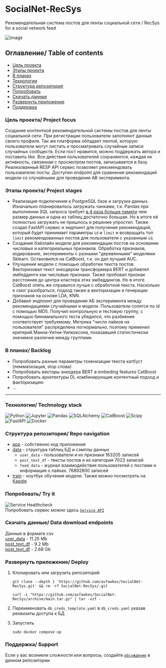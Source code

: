 # SocialNet-RecSys
Рекомендательная система постов для ленты социальной сети / RecSys for a social network feed

![image](https://github.com/avfawkes/SocialNet-RecSys/assets/65026452/4442ec94-7e74-4326-a70b-f47a558d6944)

## Оглавление/ Table of contents
 - [Цель проекта](#цель-проекта-project-focus)
 - [Этапы проекта](#этапы-проекта-project-stages)
 - [В планах](#в-планах-backlog)
 - [Технологии](#технологии-technology-stack)
 - [Структура репозитория](#структура-репозитория-repo-navigation)
 - [Попробовать](#попробовать-try-it)
 - [Скачать данные](#скачать-данные-data-download-endpoints)
 - [Развернуть приложение](#развернуть-приложение-deploy)
 - [Поддержка](#поддержка-support)

### Цель проекта/ Project focus
Создание контентной рекомендательной системы постов для ленты социальной сети. При регистрации пользователи заполняют данные своего профиля. Так же платформа обладает лентой, которую пользователи могут листать и просматривать случайные записи случайных сообществ. Если пост нравится, можно поддержать автора и поставить like. Все действия пользователей сохраняются, каждая их активность, связанная с просмотром постов, записывается в базу.  
Реализованный RESP API сервис позволяет рекомендовать пользователю посты. Доступен endpoint для сравнения рекомендаций модели со случайными для проведения AB эксперимента.

### Этапы проекта/ Project stages
- Реализация подключения к PostgreSQL базе и загрузка данных. Изначально планировалось загружать чанками, т.к. Pandas при выполнении SQL запроса требует [в 4 раза больше памяти](https://pythonspeed.com/articles/pandas-sql-chunking/) чем размер данных и одна из таблиц достаточно большая. Но в итоге её полностью загружать не пришлось и решение упростил. Также создал FastAPI сервис и эндпоинт для получения рекомендаций, который будет принимает параметры `id` и `limit` и возвращать топ `limit` рекомендованных постов для пользователя с указанным `id`.
- Создание бэйзлайн модели для рекомендации постов на основании числовых и категориальных признаков. Обработка признаков, кодирование, эксперименты с разными "деревянными" моделями Sklearn. Остановился на CatBoost, т.к. он дал лучший AUC.
- Улучшение модели с помощью обработки текста постов. Векторизовал текст энкодером трансформера BERT и добавлял эмбеддинги как числовые признаки. Также пробовал признак расстояния до центра кластера этих эмбеддингов. Но в итоге CatBoost опять же справился лучше с обработкой текста. Насколько я смог разобраться, подход также в векторизации и генерации признаков на основе LDA, KNN.
- Добавил эндпоинт для проведения АБ эксперимента между рекомендациями случайными и модели. Пользователи солятся по id с помощью MD5. Получил контрольную и тестовую группу, с помощью биномиального теста убедился, что разбиение соответствует требуемому. Метрика "число лайков на пользователя" распределена логнормально, поэтому применил критерий Манна-Уитни-Уилкоксона, показавший статистически значимое различие между группами.

### В планах/ Backlog
- Попробовать разные параметры токенизации текста катбуст (лемматизация, stop слова)
- Попробовать векторы энкодера BERT в embeding features CatBoost
- Попробовать архитектуры DL комбинирующие контентный подход и факторизацию
- ...

---

### Технологии/ Technology stack
<!--
![Python](https://img.shields.io/badge/Python-blue?logo=python&logoColor=%23ffd845&color=%233f7daf)
![Pandas](https://img.shields.io/badge/Pandas-%23150458?logo=pandas)
![SQLAlchemy](https://img.shields.io/badge/SQLAlchemy-blue?logo=SQLAlchemy&logoColor=black&color=%23d71f00)
![CatBoost](https://img.shields.io/badge/CatBoost-%23ffcc00)
![Scipy](https://img.shields.io/badge/Scipy-white?logo=scipy&labelColor=white)
![FastAPI](https://img.shields.io/badge/FastAPI-white?logo=fastapi)
-->
![Python](https://img.shields.io/badge/Python-%233f7daf?logo=python&logoColor=white)
![Jupyter](https://img.shields.io/badge/Jupyter-%23f37726?logo=jupyter&logoColor=white)
![Pandas](https://img.shields.io/badge/Pandas-%23150458?logo=pandas&logoColor=white)
![SQLAlchemy](https://img.shields.io/badge/SQLAlchemy-blue?logo=SQLAlchemy&logoColor=white&color=%23d71f00)
![CatBoost](https://img.shields.io/badge/CatBoost-%23ffcc00)
![Scipy](https://img.shields.io/badge/Scipy-%230054a6?logo=scipy&logoColor=white)
![FastAPI](https://img.shields.io/badge/FastAPI-%23009485?logo=fastapi&logoColor=white)
![Docker](https://img.shields.io/badge/Docker-%231D63ED?logo=docker&logoColor=white)

### Структура репозитория/ Repo navigation 
 - [app](https://github.com/avfawkes/SocialNet-RecSys/tree/main/app) - собственно код приложения
 - [data](https://github.com/avfawkes/SocialNet-RecSys/tree/main/data) - структура таблиц БД и сэмплы данных
   - `user_data` - пользователи и их признаки 163205 записей
   - `post_text_df` - тексты постов и их категория 7023 записей
   - `feed_data` - журнал взаимодействия пользователей с постами и информация о лайках. 76892800 записей
 - [train](https://github.com/avfawkes/SocialNet-RecSys/tree/main/train) - ноутбук обучения модели. Также можно посмотреть на [Kaggle](https://www.kaggle.com/avfawkes/socialnet-recsys)

### Попробовать/ Try it
![Service Healthcheck](https://img.shields.io/badge/dynamic/json?url=http%3A%2F%2Fars.fvds.ru%3A5000%2Fhealthcheck&query=%24.status&style=for-the-badge&logo=fastapi&label=Service%20Healthcheck&link=http%3A%2F%2Fars.fvds.ru%3A5000%2Fhealthcheck&link=http%3A%2F%2Fars.fvds.ru%3A5000%2Fhealthcheck)  
Попробовать сервис можно здесь [`Service API`](http://ars.fvds.ru:5000/docs)

### Скачать данные/ Data download endpoints
Данные в формате csv  
[user_data](http://ars.fvds.ru:5000/download/user_data) - 11.25 Mb  
[post_text_df](http://ars.fvds.ru:5000/download/post_text_df) - 9.2 Mb  
[post_text_df](http://ars.fvds.ru:5000/download/feed_data) - 2.68 Gb    

### Развернуть приложение/ Deploy
1. Клонировать или загрузить репозиторий
   
    ```
    git clone --depth 1 'https://github.com/avfawkes/SocialNet-RecSys.git' && rm -rf SocialNet-RecSys/.git
    ```
    ```
    curl -L "https://github.com/avfawkes/SocialNet-RecSys/archive/main.tar.gz" | tar -xzf -
    ```
2. Переименовать `db_creds_template.yaml` в `db_creds.yaml` указав реквизиты доступа к БД
3. Запустить
    ```
    sudo docker compose up
    ```

### Поддержка/ Support
Если у вас возникли сложности или вопросы, создайте [`обсуждение`](https://github.com/avfawkes/SocialNet-RecSys/issues/new/choose) в данном репозитории
